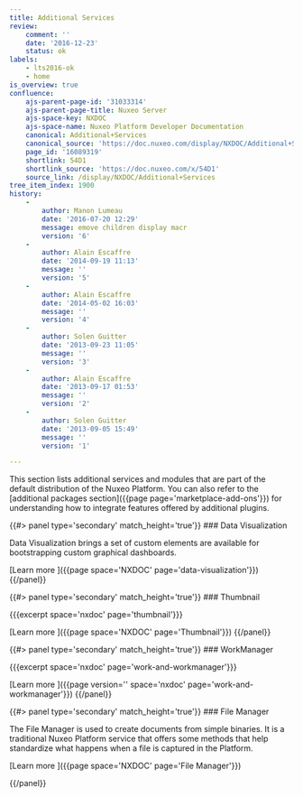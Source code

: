 ```yaml
---
title: Additional Services
review:
    comment: ''
    date: '2016-12-23'
    status: ok
labels:
    - lts2016-ok
    - home
is_overview: true
confluence:
    ajs-parent-page-id: '31033314'
    ajs-parent-page-title: Nuxeo Server
    ajs-space-key: NXDOC
    ajs-space-name: Nuxeo Platform Developer Documentation
    canonical: Additional+Services
    canonical_source: 'https://doc.nuxeo.com/display/NXDOC/Additional+Services'
    page_id: '16089319'
    shortlink: 54D1
    shortlink_source: 'https://doc.nuxeo.com/x/54D1'
    source_link: /display/NXDOC/Additional+Services
tree_item_index: 1900
history:
    -
        author: Manon Lumeau
        date: '2016-07-20 12:29'
        message: emove children display macr
        version: '6'
    -
        author: Alain Escaffre
        date: '2014-09-19 11:13'
        message: ''
        version: '5'
    -
        author: Alain Escaffre
        date: '2014-05-02 16:03'
        message: ''
        version: '4'
    -
        author: Solen Guitter
        date: '2013-09-23 11:05'
        message: ''
        version: '3'
    -
        author: Alain Escaffre
        date: '2013-09-17 01:53'
        message: ''
        version: '2'
    -
        author: Solen Guitter
        date: '2013-09-05 15:49'
        message: ''
        version: '1'

---
```

This section lists additional services and modules that are part of the default distribution of the Nuxeo Platform. You can also refer to the [additional packages section]({{page page='marketplace-add-ons'}}) for understanding how to integrate features offered by additional plugins.

<div class="row" data-equalizer data-equalize-on="medium">

<div class="column medium-6">
{{#> panel type='secondary' match_height='true'}}
### Data Visualization

Data Visualization brings a set of custom elements are available for bootstrapping custom graphical dashboards.

[Learn more&nbsp;<i class="fa fa-long-arrow-right" aria-hidden="true"></i>]({{page space='NXDOC' page='data-visualization'}})
{{/panel}}
</div>

<div class="column medium-6">
{{#> panel type='secondary' match_height='true'}}
### Thumbnail

{{{excerpt space='nxdoc' page='thumbnail'}}}

[Learn more&nbsp;<i class="fa fa-long-arrow-right" aria-hidden="true"></i>]({{page space='NXDOC' page='Thumbnail'}})
{{/panel}}
</div>

</div>

<div class="row" data-equalizer data-equalize-on="medium">

<div class="column medium-6">
{{#> panel type='secondary' match_height='true'}}
### WorkManager

{{{excerpt space='nxdoc' page='work-and-workmanager'}}}

[Learn more&nbsp;<i class="fa fa-long-arrow-right" aria-hidden="true"></i>]({{page version='' space='nxdoc' page='work-and-workmanager'}})
{{/panel}}
</div>

<div class="column medium-6">
{{#> panel type='secondary' match_height='true'}}
### File Manager

The File Manager is used to create documents from simple binaries. It is a traditional Nuxeo Platform service that offers some methods that help standardize what happens when a file is captured in the Platform.

[Learn more&nbsp;<i class="fa fa-long-arrow-right" aria-hidden="true"></i>]({{page space='NXDOC' page='File Manager'}})

{{/panel}}
</div>
</div>
